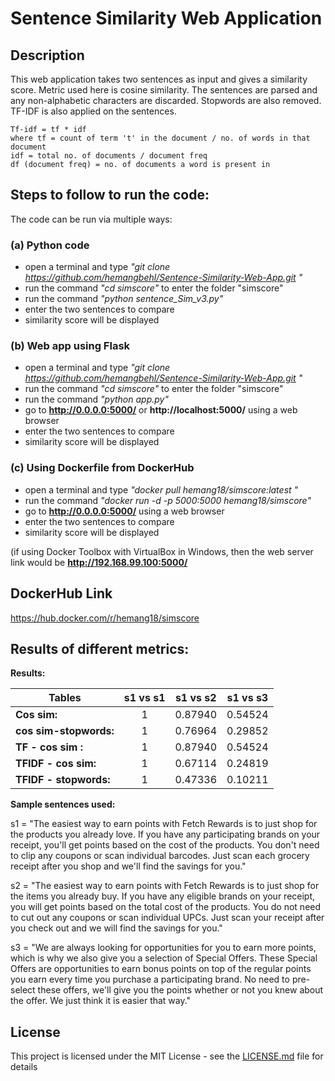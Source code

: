 # Sentence Similarity Web Application

## Description
This web application takes two sentences as input and gives a similarity score.
Metric used here is cosine similarity. The sentences are parsed and any non-alphabetic characters are discarded. Stopwords are also removed. TF-IDF is also applied on the sentences.
```
Tf-idf = tf * idf
where tf = count of term 't' in the document / no. of words in that document
idf = total no. of documents / document freq
df (document freq) = no. of documents a word is present in
```

## Steps to follow to run the code:
The code can be run via multiple ways:

### (a) Python code
- open a terminal and type *"git clone https://github.com/hemangbehl/Sentence-Similarity-Web-App.git "*
- run the command *"cd simscore"* to enter the folder "simscore"
- run the command *"python sentence_Sim_v3.py"*
- enter the two sentences to compare
- similarity score will be displayed

### (b) Web app using Flask
- open a terminal and type *"git clone https://github.com/hemangbehl/Sentence-Similarity-Web-App.git "*
- run the command *"cd simscore"* to enter the folder "simscore"
- run the command *"python app.py"*
- go to **http://0.0.0.0:5000/** or **http://localhost:5000/** using a web browser
- enter the two sentences to compare
- similarity score will be displayed

### (c) Using Dockerfile from DockerHub
- open a terminal and type *"docker pull hemang18/simscore:latest "*
- run the command *"docker run -d -p 5000:5000 hemang18/simscore"*
- go to **http://0.0.0.0:5000/** using a web browser
- enter the two sentences to compare
- similarity score will be displayed

(if using Docker Toolbox with VirtualBox in Windows, then the web server link would be **http://192.168.99.100:5000/**

## DockerHub Link
https://hub.docker.com/r/hemang18/simscore


## Results of different metrics:

**Results:**

| Tables                | s1 vs s1      | s1 vs s2| s1 vs s3  |
| -------------         |:-------------:|:-----:  |:-----:|
| **Cos sim:**          |  1    | 0.87940  | 0.54524 |
| **cos sim-stopwords:**|  1    | 0.76964  | 0.29852 |
| **TF - cos sim   :**  |  1    | 0.87940  | 0.54524 |
| **TFIDF - cos sim:**  |  1    | 0.67114  | 0.24819 |
| **TFIDF - stopwords:**|  1    | 0.47336  | 0.10211 |

**Sample sentences used:**

s1 = "The easiest way to earn points with Fetch Rewards is to just shop for the products you already love. If you have any participating brands on your receipt, you'll get points based on the cost of the products. You don't need to clip any coupons or scan individual barcodes. Just scan each grocery receipt after you shop and we'll find the savings for you."

s2 = "The easiest way to earn points with Fetch Rewards is to just shop for the items you already buy. If you have any eligible brands on your receipt, you will get points based on the total cost of the products. You do not need to cut out any coupons or scan individual UPCs. Just scan your receipt after you check out and we will find the savings for you."

s3 = "We are always looking for opportunities for you to earn more points, which is why we also give you a selection of Special Offers. These Special Offers are opportunities to earn bonus points on top of the regular points you earn every time you purchase a participating brand. No need to pre-select these offers, we'll give you the points whether or not you knew about the offer. We just think it is easier that way."

## License

This project is licensed under the MIT License - see the [LICENSE.md](LICENSE.md) file for details
